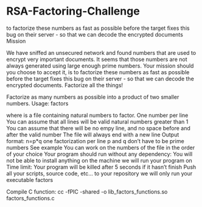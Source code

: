 # RSA-Factoring-Challenge
to factorize these numbers as fast as possible before the target fixes this bug on their server - so that we can decode the encrypted documents
Mission

We have sniffed an unsecured network and found numbers that are used to encrypt very important documents. It seems that those numbers are not always generated using large enough prime numbers. Your mission should you choose to accept it, is to factorize these numbers as fast as possible before the target fixes this bug on their server - so that we can decode the encrypted documents.
Factorize all the things!

Factorize as many numbers as possible into a product of two smaller numbers.
Usage: factors

where is a file containing natural numbers to factor. One number per line You can assume that all lines will be valid natural numbers greater than 1 You can assume that there will be no empy line, and no space before and after the valid number The file will always end with a new line Output format: n=p*q one factorization per line p and q don’t have to be prime numbers See example You can work on the numbers of the file in the order of your choice Your program should run without any dependency: You will not be able to install anything on the machine we will run your program on Time limit: Your program will be killed after 5 seconds if it hasn’t finish Push all your scripts, source code, etc… to your repository we will only run your executable factors

Compile C function: cc -fPIC -shared -o lib_factors_functions.so factors_functions.c
